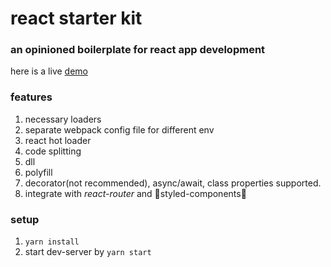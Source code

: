 # react starter kit

### an opinioned boilerplate for react app development

here is a live [demo](https://xenodochial-yalow-6ae809.netlify.com/)

### features

1.  necessary loaders
1.  separate webpack config file for different env
1.  react hot loader
1.  code splitting
1.  dll
1.  polyfill
1.  decorator(not recommended), async/await, class properties supported.
1.  integrate with _react-router_ and 💅styled-components💅

### setup

1.  `yarn install`
1.  start dev-server by `yarn start`

